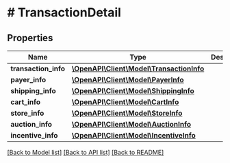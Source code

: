 # # TransactionDetail

## Properties

Name | Type | Description | Notes
------------ | ------------- | ------------- | -------------
**transaction_info** | [**\OpenAPI\Client\Model\TransactionInfo**](TransactionInfo.md) |  | [optional]
**payer_info** | [**\OpenAPI\Client\Model\PayerInfo**](PayerInfo.md) |  | [optional]
**shipping_info** | [**\OpenAPI\Client\Model\ShippingInfo**](ShippingInfo.md) |  | [optional]
**cart_info** | [**\OpenAPI\Client\Model\CartInfo**](CartInfo.md) |  | [optional]
**store_info** | [**\OpenAPI\Client\Model\StoreInfo**](StoreInfo.md) |  | [optional]
**auction_info** | [**\OpenAPI\Client\Model\AuctionInfo**](AuctionInfo.md) |  | [optional]
**incentive_info** | [**\OpenAPI\Client\Model\IncentiveInfo**](IncentiveInfo.md) |  | [optional]

[[Back to Model list]](../../README.md#models) [[Back to API list]](../../README.md#endpoints) [[Back to README]](../../README.md)
